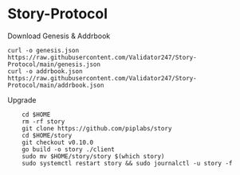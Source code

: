 # Story-Protocol

Download Genesis & Addrbook

    curl -o genesis.json https://raw.githubusercontent.com/Validator247/Story-Protocol/main/genesis.json
    curl -o addrbook.json https://raw.githubusercontent.com/Validator247/Story-Protocol/main/addrbook.json 

Upgrade

        cd $HOME
        rm -rf story
        git clone https://github.com/piplabs/story
        cd $HOME/story
        git checkout v0.10.0
        go build -o story ./client
        sudo mv $HOME/story/story $(which story)
        sudo systemctl restart story && sudo journalctl -u story -f

                
